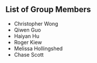 
## List of Group Members

* Christopher Wong
* Qiwen Guo
* Haiyan Hu
* Roger Kiew
* Melissa Hollingshed
* Chase Scott
